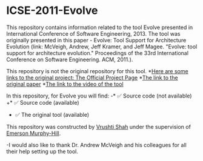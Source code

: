 # ICSE-2011-Evolve
This repository contains information related to the tool Evolve presented in International Conference of Software Engineering, 2013. The tool was originally presented in this paper - Evolve: Tool Support for Architecture Evolution (link: McVeigh, Andrew, Jeff Kramer, and Jeff Magee. "Evolve: tool support for architecture evolution." Proceedings of the 33rd International Conference on Software Engineering. ACM, 2011.). 

This repository is not the original repository for this tool. 
*[Here are some links to the original project: The Official Project Page](http://www.intrinsarc.com/backbone/research) 
*[The link to the original paper](http://dl.acm.org/citation.cfm?id=1985990)
*[The link to the video of the tool](http://www.youtube.com/watch?v=fRAp4no3hFs&hd=1)


 In this repository, for Evolve you will find:
-* :white_check_mark: Source code (not available)
+* :white_check_mark: Source code (available)
 * :white_check_mark: The original tool (available)
 
 This repository was constructed by [Vrushti Shah](https://github.com/vrushti1991) under the supervision of [Emerson Murphy-Hill](https://github.com/CaptainEmerson).  
 
-I would also like to thank Dr. Andrew McVeigh and his colleagues for all their help setting up the tool.
 
